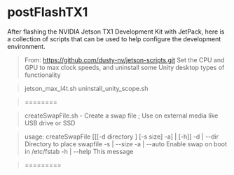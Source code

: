 # postFlashTX1
After flashing the NVIDIA Jetson TX1 Development Kit with JetPack, here is a collection of scripts that can be used to help configure the development environment.

> From: https://github.com/dusty-nv/jetson-scripts.git
> Set the CPU and GPU to max clock speeds, and uninstall some Unity desktop types of functionality

> jetson_max_l4t.sh
> uninstall_unity_scope.sh

> ========

> createSwapFile.sh - Create a swap file ; Use on external media like USB drive or SSD

> usage: createSwapFile [[[-d directory ] [-s size] -a] | [-h]]
> -d | --dir <directoryname>   Directory to place swapfile
> -s | --size <gigabytes>
> -a | --auto  Enable swap on boot in /etc/fstab 
> -h | --help  This message

> =========




